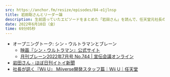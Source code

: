 ```yaml
---
src: https://anchor.fm/resize/episodes/84-e1jlnsp
title: 岩田聡さんとリーダー論
description: 生前語っていたエピソードをまとめた「岩田さん」を読んで、任天堂元社長の岩田聡さんの生い立ちから、2つの会社を立て直したリーダー論などについて話しました。
date: 2022年6月10日（金）
time: 69分05秒
---
```


- オープニングトーク: シン・ウルトラマンとブレーン
    - [映画『シン・ウルトラマン』公式サイト](https://shin-ultraman.jp/)
    - [月刊ブレーン2022年7月号 No.744 | 宣伝会議オンライン](https://www.sendenkaigi.com/books/back-number-brain/detail.php?id=27849)
- [岩田さん - ほぼ日刊イトイ新聞](https://www.1101.com/books/iwatasan/)
- [社長が訊く『Wii U』 Miiverse開発スタッフ篇｜Wii U｜任天堂](https://www.nintendo.co.jp/wiiu/interview/hardware/vol4/index.html)
